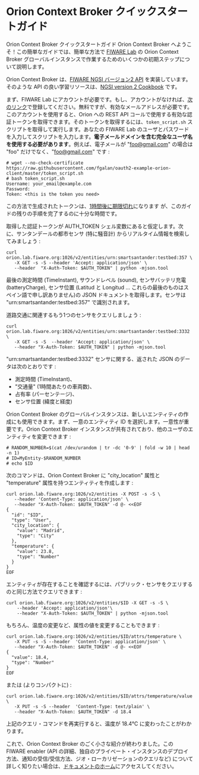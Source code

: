 # Orion Context Broker クイックスタートガイド

Orion Context Broker クイックスタートガイド
Orion Context Broker へようこそ！この簡単なガイドでは、簡単な方法で [FIWARE Lab](https://lab.fiware.org) の Orion Context Broker グローバルインスタンスで作業するためのいくつかの初期ステップについて説明します。

Orion Context Broker は、[FIWARE NGSI バージョン2 API](http://fiware.github.io/context.Orion/api/v2/stable/) を実装しています。そのような API の良い学習リソースは、[NGSI version 2 Cookbook](http://fiware.github.io/context.Orion/api/v2/stable/cookbook/) です。

まず、FIWARE Lab にアカウントが必要です。もし、アカウントがなければ、[次のリンク](https://account.lab.fiware.org/sign_up)で登録してください。無料ですが、有効なメールアドレスが必要です。このアカウントを使用すると、Orion への REST API コールで使用する有効な認証トークンを取得できます。そのトークンを取得するには、`token_script.sh` スクリプトを取得して実行します。あなたの FIWARE Lab のユーザとパスワードを入力してスクリプトを入力します。**電子メールドメインを含む完全なユーザ名を使用する必要があります**。例えば、電子メールが "foo@gmail.com" の場合は "foo" だけでなく、"foo@gmail.com" です :

    # wget --no-check-certificate https://raw.githubusercontent.com/fgalan/oauth2-example-orion-client/master/token_script.sh
    # bash token_script.sh
    Username: your_email@example.com
    Password:
    Token: <this is the token you need>

この方法で生成されたトークンは、[1時間後に期限切れ](https://stackoverflow.com/questions/39835218/orion-context-broker-global-instance-token)になります
が、このガイドの残りの手順を完了するのに十分な時間です。

取得した認証トークンが AUTH_TOKEN シェル変数にあると仮定します。次に、サンタンデールの都市センサ (特に騒音計) からリアルタイム情報を検索してみましょう :

``` 
curl orion.lab.fiware.org:1026/v2/entities/urn:smartsantander:testbed:357 \
   -X GET -s -S --header 'Accept: application/json' \
   --header  "X-Auth-Token: $AUTH_TOKEN" | python -mjson.tool
``` 

最後の測定時間 (TimeInstant), サウンドレベル (sound), センサバッテリ充電 (batteryCharge), センサ位置 (Latitud と Longitud ... これらの最後のものはスペイン語で申し訳ありません)の JSON ドキュメントを取得します。センサは "urn:smartsantander:testbed:357" で識別されます。

道路交通に関連するもう1つのセンサをクエリしましょう :

``` 
curl orion.lab.fiware.org:1026/v2/entities/urn:smartsantander:testbed:3332 \
   -X GET -s -S  --header 'Accept: application/json' \
   --header "X-Auth-Token: $AUTH_TOKEN" | python -mjson.tool
``` 

"urn:smartsantander:testbed:3332" センサに関する、返された JSON のデータは次のとおりです :

* 測定時間 (TimeInstant)、
* "交通量" (1時間あたりの車両数)、
* 占有率 (パーセンテージ)、
* センサ位置 (緯度と経度)

Orion Context Broker のグローバルインスタンスは、新しいエンティティの作成にも使用できます。まず、一意のエンティティ ID を選択します。一意性が重要です。Orion Context Broker インスタンスが共有されており、他のユーザのエンティティを変更できます :

    # RANDOM_NUMBER=$(cat /dev/urandom | tr -dc '0-9' | fold -w 10 | head -n 1)
    # ID=MyEntity-$RANDOM_NUMBER
    # echo $ID

次のコマンドは、Orion Context Broker に "city_location" 属性と "temperature" 属性を持つエンティティを作成します :

``` 
curl orion.lab.fiware.org:1026/v2/entities -X POST -s -S \
   --header 'Content-Type: application/json' \
   --header "X-Auth-Token: $AUTH_TOKEN" -d @- <<EOF
{
  "id": "$ID",
  "type": "User",
  "city_location": {
    "value": "Madrid",
    "type": "City"
  },
  "temperature": {
    "value": 23.8,
    "type": "Number"
  }
}
EOF
``` 

エンティティが存在することを確認するには、パブリック・センサをクエリするのと同じ方法でクエリできます :

``` 
curl orion.lab.fiware.org:1026/v2/entities/$ID -X GET -s -S \
    --header 'Accept: application/json'\
    --header "X-Auth-Token: $AUTH_TOKEN" | python -mjson.tool
``` 
もちろん、温度の変更など、属性の値を変更することもできます :

```
curl orion.lab.fiware.org:1026/v2/entities/$ID/attrs/temperature \
   -X PUT -s -S --header  'Content-Type: application/json' \
   --header "X-Auth-Token: $AUTH_TOKEN" -d @- <<EOF
{
  "value": 18.4,
  "type": "Number"
}
EOF
```

または (よりコンパクトに) :

```
curl orion.lab.fiware.org:1026/v2/entities/$ID/attrs/temperature/value \
   -X PUT -s -S --header  'Content-Type: text/plain' \
   --header "X-Auth-Token: $AUTH_TOKEN" -d 18.4
```

上記のクエリ・コマンドを再実行すると、温度が 18.4℃ に変わったことがわかります。

これで、Orion Context Broker のごく小さな紹介が終わりました。この FIWARE enabler (API の詳細、独自のプライベート・インスタンスのデプロイ方法、通知の受信/受信方法、ジオ・ローカリゼーションのクエリなど) について詳しく知りたい場合は、[ドキュメントのホーム](https://github.com/telefonicaid/fiware-orion)にアクセスしてください。
